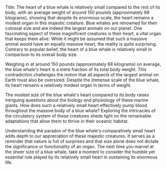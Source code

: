 Title: The heart of a blue whale is relatively small compared to the rest of its body, with an average weight of around 150 pounds (approximately 68 kilograms), showing that despite its enormous scale, the heart remains a modest organ in this majestic creature.
Blue whales are renowned for their colossal size and are indeed the largest animals on our planet. One fascinating aspect of these magnificent creatures is their heart, a vital organ that keeps them alive. While it might be assumed that such a massive animal would have an equally massive heart, the reality is quite surprising. Contrary to popular belief, the heart of a blue whale is relatively small in comparison to its overall body size.

Weighing in at around 150 pounds (approximately 68 kilograms) on average, the blue whale's heart is a mere fraction of its total body weight. This contradiction challenges the notion that all aspects of the largest animal on Earth must also be oversized. Despite the immense scale of the blue whale, its heart remains a relatively modest organ in terms of weight.

The modest size of the blue whale's heart compared to its body raises intriguing questions about the biology and physiology of these marine giants. How does such a relatively small heart effectively pump blood throughout the massive body of a blue whale? Exploring the intricacies of the circulatory system of these creatures sheds light on the remarkable adaptations that allow them to thrive in their oceanic habitat.

Understanding the paradox of the blue whale's comparatively small heart adds depth to our appreciation of these majestic creatures. It serves as a reminder that nature is full of surprises and that size alone does not dictate the significance or functionality of an organ. The next time you marvel at the sheer size of a blue whale, take a moment to consider the humble yet essential role played by its relatively small heart in sustaining its enormous life.